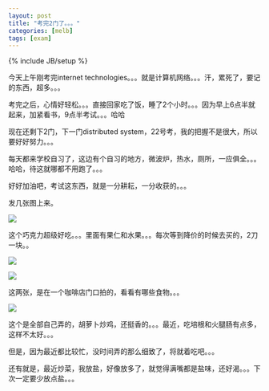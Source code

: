 ```yaml
---
layout: post
title: "考完2门了。。。"
categories: [melb]
tags: [exam]
---
```

{% include JB/setup %}

今天上午刚考完internet technologies。。。就是计算机网络。。。汗，累死了，要记的东西，超多。。。

考完之后，心情好轻松。。。直接回家吃了饭，睡了2个小时。。。因为早上6点半就起来，加紧看书，9点半考试。。。哈哈

现在还剩下2门，下一门distributed system，22号考，我的把握不是很大，所以要好好努力。。。

每天都来学校自习了，这边有个自习的地方，微波炉，热水，厕所，一应俱全。。。哈哈，待这就哪都不用跑了。。。

好好加油吧，考试这东西，就是一分耕耘，一分收获的。。。

发几张图上来。

![](https://lh6.googleusercontent.com/-Pe3ZPEFOuak/TN0PpuYez8I/AAAAAAAAAD8/wASBAGCNy6I/s400/23102010200.jpg)

这个巧克力超级好吃。。。里面有果仁和水果。。。每次等到降价的时候去买的，2刀一块。。

![](https://lh3.googleusercontent.com/-CAia48v481o/TN0Po7lC_mI/AAAAAAAAAD0/BcLhVWpoaak/s400/02102010188.jpg)

![](https://lh3.googleusercontent.com/-IRHC45Ov8s8/TN0PpPGxhlI/AAAAAAAAAD4/gu4s-LAlRqc/s400/02102010189.jpg)

这两张，是在一个咖啡店门口拍的，看看有哪些食物。。。

![](https://lh5.googleusercontent.com/-fz1TmcFyyEo/TN0Ppo-hgYI/AAAAAAAAAEA/RwHe2HkTouU/s400/17102010196.jpg)

这个是全部自己弄的，胡萝卜炒鸡，还挺香的。。。最近，吃培根和火腿肠有点多，这样不太好。。。

但是，因为最近都比较忙，没时间弄的那么细致了，将就着吃吧。。。

还有就是，最近炒菜，我放盐，好像放多了，就觉得满嘴都是盐味，还好渴。。。下次一定要少放点盐。。。